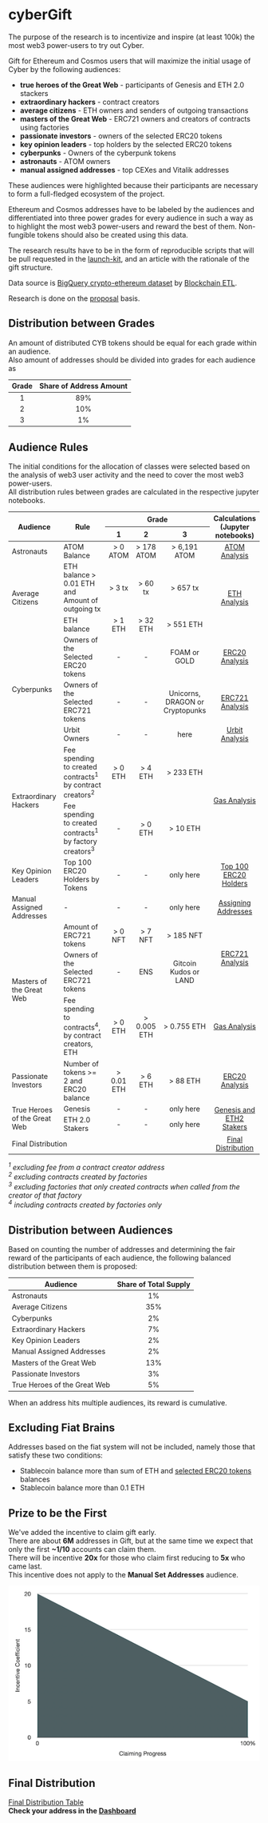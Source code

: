 # cyberGift

The purpose of the research is to incentivize and inspire (at least 100k) the most web3 power-users to try out Cyber.

Gift for Ethereum and Cosmos users that will maximize the initial usage of Cyber by the following audiences:

- **true heroes of the Great Web** - participants of Genesis and ETH 2.0 stackers
- **extraordinary hackers** - contract creators
- **average citizens** - ETH owners and senders of outgoing transactions
- **masters of the Great Web** - ERC721 owners and creators of contracts using factories
- **passionate investors** - owners of the selected ERC20 tokens
- **key opinion leaders** - top holders by the selected ERC20 tokens
- **cyberpunks** - Owners of the cyberpunk tokens
- **astronauts** - ATOM owners
- **manual assigned addresses** - top CEXes and Vitalik addresses

These audiences were highlighted because their participants are necessary to form a full-fledged ecosystem of the project.

Ethereum and Cosmos addresses have to be labeled by the audiences and differentiated into three power grades 
for every audience in such a way as to highlight the most web3 power-users and reward the best of them. 
Non-fungible tokens should also be created using this data.

The research results have to be in the form of reproducible scripts that will be pull requested in the 
[launch-kit](https://github.com/cybercongress/launch-kit), and an article with the rationale of the gift structure.

Data source is [BigQuery crypto-ethereum dataset](https://console.cloud.google.com/bigquery?d=crypto_ethereum&p=bigquery-public-data&page=dataset&project=cosmic-keep-223223) 
by [Blockchain ETL](https://github.com/blockchain-etl).

Research is done on the [proposal](https://cyber.page/governance/20) basis.

## Distribution between Grades

An amount of distributed CYB tokens should be equal for each grade within an audience.  
Also amount of addresses should be divided into grades for each audience as

<table style="text-align: left">
    <thead style="text-align: center">
        <tr>
            <th> Grade </th>
            <th> Share of Address Amount </th>
        </tr>
    </thead>
    <tbody>
        <tr>
            <td style="text-align: center"> 1 </td>
            <td style="text-align: center"> 89% </td>
        </tr>
        <tr>
            <td style="text-align: center"> 2 </td>
            <td style="text-align: center"> 10% </td>
        </tr>
        <tr>
            <td style="text-align: center"> 3 </td>
            <td style="text-align: center"> 1% </td>
        </tr>
    </tbody>
</table>

## Audience Rules

The initial conditions for the allocation of classes were selected based on the analysis of web3 user activity and the need to cover the most web3 power-users.  
All distribution rules between grades are calculated in the respective jupyter notebooks. 

<table style="text-align: left">
    <thead style="text-align: center">
        <tr>
            <th rowspan=2>Audience</th>
            <th rowspan=2>Rule</th>
            <th colspan=3>Grade</th>
            <th rowspan=2>Calculations<br>(Jupyter notebooks)</th>
        </tr>
        <tr>
            <th>1</th>
            <th>2</th>
            <th>3</th>
        </tr>
    </thead>
    <tbody>
        <tr>
            <td style="text-align: left"> Astronauts </td>
            <td style="text-align: left"> ATOM Balance </td>
            <td style="text-align: center"> > 0 ATOM </td>
            <td style="text-align: center"> > 178 ATOM </td>
            <td style="text-align: center"> > 6,191 ATOM </td>
            <td style="text-align: center"> <a href="atom__astronauts.ipynb">ATOM Analysis</a> </td>
        </tr>
        <tr>
            <td rowspan=2 style="text-align: left"> Average Citizens </td>
            <td style="text-align: left"> ETH balance > 0.01 ETH and Amount of outgoing tx</td>
            <td style="text-align: center"> > 3 tx </td>
            <td style="text-align: center"> > 60 tx </td>
            <td style="text-align: center"> > 657 tx </td>
            <td rowspan=2 style="text-align: center"> <a href="eth_and_tx__citizens.ipynb">ETH Analysis</a> </td>
        </tr>
        <tr>
            <td style="text-align: left"> ETH balance</td>
            <td style="text-align: center"> > 1 ETH</td>
            <td style="text-align: center"> > 32 ETH</td>
            <td style="text-align: center"> > 551 ETH</td>
        </tr>
        <tr>
            <td rowspan=3 style="text-align: left"> Cyberpunks </td>
            <td style="text-align: left"> Owners of the Selected ERC20 tokens </td>
            <td style="text-align: center"> - </td>
            <td style="text-align: center"> - </td>
            <td style="text-align: center"> FOAM or GOLD </td>
            <td style="text-align: center"> <a href="erc20__investors_and_cyberpunks.ipynb">ERC20 Analysis</a> </td>
        </tr>
        <tr>
            <td style="text-align: left"> Owners of the Selected ERC721 tokens </td>
            <td style="text-align: center"> - </td>
            <td style="text-align: center"> - </td>
            <td style="text-align: center"> Unicorns, DRAGON or Cryptopunks </td>
            <td style="text-align: center"> <a href="erc721__masters_and_cyberpunks.ipynb">ERC721 Analysis</a> </td>
        </tr>
        <tr>
            <td style="text-align: left"> Urbit Owners </td>
            <td style="text-align: center"> - </td>
            <td style="text-align: center"> - </td>
            <td style="text-align: center"> here </td>
            <td style="text-align: center"> <a href="urbit__cyberpunks.ipynb">Urbit Analysis</a> </td>
        </tr>
        <tr>
            <td rowspan=2 style="text-align: left"> Extraordinary Hackers </td>
            <td> Fee spending to created contracts<sup>1</sup> by contract creators<sup>2</sup> </td>
            <td style="text-align: center"> > 0 ETH </td>
            <td style="text-align: center"> > 4 ETH </td>
            <td style="text-align: center"> > 233 ETH </td>
            <td rowspan=2 style="text-align: center"> <a href="gas__hackers_and_masters.ipynb">Gas Analysis</a> </td>
        </tr>
        <tr>
            <td style="text-align: left"> Fee spending to created contracts<sup>1</sup> by factory creators<sup>3</sup> </td>
            <td style="text-align: center"> - </td>
            <td style="text-align: center"> > 0 ETH </td>
            <td style="text-align: center"> > 10 ETH </td>
        </tr>
        <tr>
            <td style="text-align: left"> Key Opinion Leaders </td>
            <td style="text-align: left"> Top 100 ERC20 Holders by Tokens </td>
            <td style="text-align: center"> - </td>
            <td style="text-align: center"> - </td>
            <td style="text-align: center"> only here </td>
            <td style="text-align: center"> <a href="erc20__leaders.ipynb">Top 100 ERC20 Holders</a> </td>
        </tr>
        <tr>
            <td style="text-align: left"> Manual Assigned Addresses </td>
            <td style="text-align: left"> - </td>
            <td style="text-align: center"> - </td>
            <td style="text-align: center"> - </td>
            <td style="text-align: center"> only here </td>
            <td style="text-align: center"> <a href="manual_assigned_addresses.ipynb">Assigning Addresses</a> </td>
        </tr>
        <tr>
            <td rowspan=3 style="text-align: left"> Masters of the Great Web </td>
            <td style="text-align: left"> Amount of ERC721 tokens </td>
            <td style="text-align: center"> > 0 NFT </td>
            <td style="text-align: center"> > 7 NFT </td>
            <td style="text-align: center"> > 185 NFT </td>
            <td rowspan=2 style="text-align: center"> <a href="erc721__masters_and_cyberpunks.ipynb">ERC721 Analysis</a> </td>
        </tr>
        <tr>
            <td style="text-align: left"> Owners of the Selected ERC721 tokens </td>
            <td style="text-align: center"> - </td>
            <td style="text-align: center"> ENS </td>
            <td style="text-align: center" style="text-align: center"> Gitcoin Kudos or LAND </td>
        </tr>
        <tr>
            <td style="text-align: left"> Fee spending to contracts<sup>4</sup>, by contract creators, ETH </td>
            <td style="text-align: center"> > 0 ETH </td>
            <td style="text-align: center"> > 0.005 ETH </td>
            <td style="text-align: center"> > 0.755 ETH </td>
            <td style="text-align: center"> <a href="gas__hackers_and_masters.ipynb">Gas Analysis</a> </td>
        </tr>
        <tr>
            <td style="text-align: left"> Passionate Investors </td>
            <td style="text-align: left"> Number of tokens >= 2 and ERC20 balance </td>
            <td style="text-align: center"> > 0.01 ETH </td>
            <td style="text-align: center"> > 6 ETH </td>
            <td style="text-align: center"> > 88 ETH </td>
            <td style="text-align: center"> <a href="erc20__investors_and_cyberpunks.ipynb">ERC20 Analysis</a> </td>
        </tr>
        <tr>
            <td rowspan=2 style="text-align: left"> True Heroes of the Great Web </td>
            <td style="text-align: left"> Genesis </td>
            <td style="text-align: center"> - </td>
            <td style="text-align: center"> - </td>
            <td style="text-align: center"> only here </td>
            <td rowspan=2 style="text-align: center"> <a href="genesis_and_eth2__heroes.ipynb">Genesis and ETH2 Stakers</a> </td>
        </tr>
        <tr>
            <td style="text-align: left"> ETH 2.0 Stakers </td>
            <td style="text-align: center"> - </td>
            <td style="text-align: center"> - </td>
            <td style="text-align: center"> only here </td>
        </tr>
        <tr>
            <td colspan=5 style="text-align: left"> Final Distribution </td>
            <td style="text-align: center"> <a href="final_distribution.ipynb">Final Distribution</a></td>
        </tr>
    </tbody>
</table>
<i>
<sup>1</sup>  excluding fee from a contract creator address<br>
<sup>2</sup>  excluding contracts created by factories<br>
<sup>3</sup>  excluding factories that only created contracts when called from the creator of that factory<br>
<sup>4</sup> including contracts created by factories only<br>
</i>

## Distribution between Audiences

Based on counting the number of addresses and determining the fair reward of the participants of each audience, 
the following balanced distribution between them is proposed:

<table style="text-align: left">
    <thead style="text-align: center">
        <tr>
            <th>Audience</th>
            <th>Share of Total Supply</th>
        </tr>
    </thead>
    <tbody>
        <tr>
            <td style="text-align: left"> Astronauts </td>
            <td style="text-align: center"> 1% </td>
        </tr>
        <tr>
            <td style="text-align: left"> Average Citizens </td>
            <td style="text-align: center"> 35% </td>
        </tr>
        <tr>
            <td style="text-align: left"> Cyberpunks </td>
            <td style="text-align: center"> 2% </td>
        </tr>
        <tr>
            <td style="text-align: left"> Extraordinary Hackers </td>
            <td style="text-align: center"> 7% </td>
        </tr>
        <tr>
            <td style="text-align: left"> Key Opinion Leaders </td>
            <td style="text-align: center"> 2% </td>
        </tr>
        <tr>
            <td style="text-align: left"> Manual Assigned Addresses </td>
            <td style="text-align: center"> 2% </td>
        </tr>
        <tr>
            <td style="text-align: left"> Masters of the Great Web </td>
            <td style="text-align: center"> 13% </td>
        </tr>
        <tr>
            <td style="text-align: left"> Passionate Investors </td>
            <td style="text-align: center"> 3% </td>
        </tr>
        <tr>
            <td style="text-align: left"> True Heroes of the Great Web </td>
            <td style="text-align: center"> 5% </td>
        </tr>
    </tbody>
</table>

When an address hits multiple audiences, its reward is cumulative.

## Excluding Fiat Brains 

Addresses based on the fiat system will not be included, 
namely those that satisfy these two conditions:
- Stablecoin balance more than sum of ETH and [selected ERC20 tokens](erc20__investors_and_cyberpunks.ipynb) balances
- Stablecoin balance more than 0.1 ETH 

## Prize to be the First 
We've added the incentive to claim gift early.  
There are about **6M** addresses in Gift, but at the same time we expect that only the first **~1/10** accounts can claim them.  
There will be incentive **20x** for those who claim first reducing to **5x** who came last.  
This incentive does not apply to the **Manual Set Addresses** audience.  

![](img/incentive_chart.png)

## Final Distribution

[Final Distribution Table](https://console.cloud.google.com/bigquery?project=cosmic-keep-223223&p=cosmic-keep-223223&d=final&t=final_distribution&page=table&ws=!1m5!1m4!4m3!1scosmic-keep-223223!2sfinal!3sfinal_distribution)  
**Check your address in the [Dashboard](https://datastudio.google.com/u/0/reporting/53e1c28b-9f10-497c-9b5b-9f2a4749450b)**
